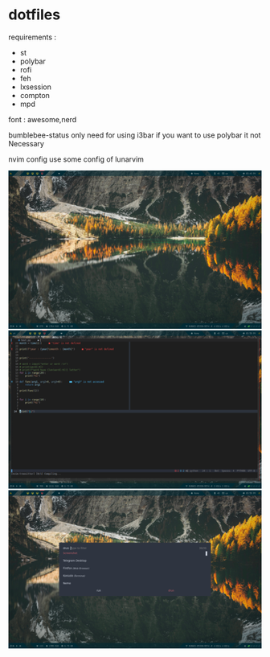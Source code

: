 # dotfiles
requirements : 

- st
- polybar
- rofi
- feh
- lxsession
- compton
- mpd
    
    
 
 font : awesome,nerd
  
 bumblebee-status only need for using i3bar if you want to use polybar it not Necessary

 nvim config use some config of lunarvim 


 ![image](./wallpaper/dotfiles-1.png)
 ![image](./wallpaper/dotfiles-2.png)
 ![image](./wallpaper/dotfiles-3.png)
